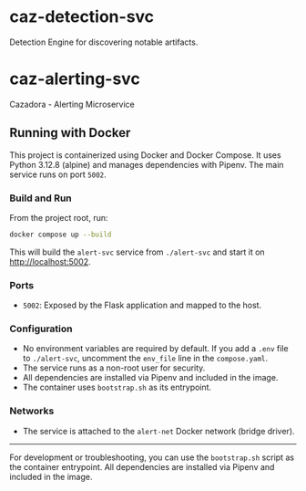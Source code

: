 # caz-detection-svc
Detection Engine for discovering notable artifacts.

# caz-alerting-svc
Cazadora - Alerting Microservice

## Running with Docker

This project is containerized using Docker and Docker Compose. It uses Python 3.12.8 (alpine) and manages dependencies with Pipenv. The main service runs on port `5002`.

### Build and Run

From the project root, run:

```sh
docker compose up --build
```

This will build the `alert-svc` service from `./alert-svc` and start it on [http://localhost:5002](http://localhost:5002).

### Ports
- `5002`: Exposed by the Flask application and mapped to the host.

### Configuration
- No environment variables are required by default. If you add a `.env` file to `./alert-svc`, uncomment the `env_file` line in the `compose.yaml`.
- The service runs as a non-root user for security.
- All dependencies are installed via Pipenv and included in the image.
- The container uses `bootstrap.sh` as its entrypoint.

### Networks
- The service is attached to the `alert-net` Docker network (bridge driver).

---

For development or troubleshooting, you can use the `bootstrap.sh` script as the container entrypoint. All dependencies are installed via Pipenv and included in the image.
